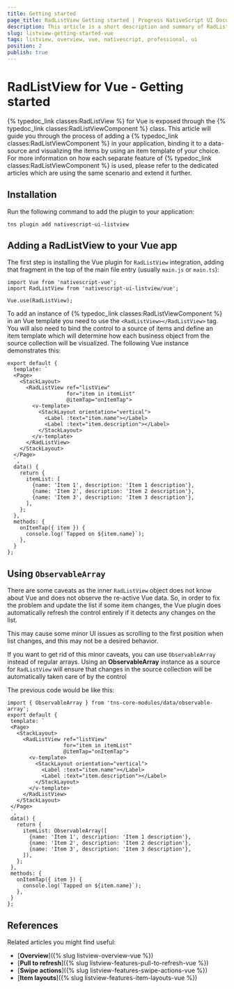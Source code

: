 ```yaml
---
title: Getting started
page_title: RadListView Getting started | Progress NativeScript UI Documentation
description: This article is a short description and summary of RadListView's features and their usage with Vue
slug: listview-getting-started-vue
tags: listview, overview, vue, nativescript, professional, ui
position: 2
publish: true
---
```


# RadListView for Vue - Getting started
{% typedoc_link classes:RadListView %} for Vue is exposed through the {% typedoc_link classes:RadListViewComponent %} class. This article will guide you through the process of adding a {% typedoc_link classes:RadListViewComponent %} in your application, binding it to a data-source and visualizing the items by using an item template of your choice. For more information on how each separate feature of {% typedoc_link classes:RadListViewComponent %} is used, please refer to the dedicated articles which are using the same scenario and extend it further.

## Installation
Run the following command to add the plugin to your application:

```
tns plugin add nativescript-ui-listview
```

## Adding a RadListView to your Vue app
The first step is installing the Vue plugin for `RadListView` integration, adding that fragment in the top of the main file entry (usually `main.js` or `main.ts`):

```
import Vue from 'nativescript-vue';
import RadListView from 'nativescript-ui-listview/vue';

Vue.use(RadListView);
```

To add an instance of {% typedoc_link classes:RadListViewComponent %} in an Vue template you need to use the `<RadListView></RadListView>` tag. You will also need to bind the control to a source of items and define an item template which will determine how each business object from the source collection will be visualized. The following Vue instance demonstrates this:

```
export default {
  template: `
  <Page>
    <StackLayout>
      <RadListView ref="listView"
                   for="item in itemList"
                   @itemTap="onItemTap">
        <v-template>
          <StackLayout orientation="vertical">
            <Label :text="item.name"></Label>
            <Label :text="item.description"></Label>
          </StackLayout>
        </v-template>
      </RadListView>
    </StackLayout>
  </Page>
  `,
  data() {
    return {
      itemList: [
        {name: 'Item 1', description: 'Item 1 description'},
        {name: 'Item 2', description: 'Item 2 description'},
        {name: 'Item 3', description: 'Item 3 description'},
      ],
    };
  },
  methods: {
    onItemTap({ item }) {
      console.log(`Tapped on ${item.name}`);
    },
  }
};
```

## Using `ObservableArray`

 There are some caveats as the inner `RadListView` object does not know about Vue and does not observe the re-active Vue data. So, in order to fix the problem and update the list if some item changes, the Vue plugin does automatically refresh the control entirely if it detects any changes on the list.

 This may cause some minor UI issues as scrolling to the first position when list changes, and this may not be a desired behavior.

 If you want to get rid of this minor caveats, you can use `ObservableArray` instead of regular arrays. Using an **ObservableArray** instance as a source for `RadListView` will ensure that changes in the source collection will be automatically taken care of by the control

 The previous code would be like this:

 ```
import { ObservableArray } from 'tns-core-modules/data/observable-array';
 export default {
  template: `
  <Page>
    <StackLayout>
      <RadListView ref="listView"
                   for="item in itemList"
                   @itemTap="onItemTap">
        <v-template>
          <StackLayout orientation="vertical">
            <Label :text="item.name"></Label>
            <Label :text="item.description"></Label>
          </StackLayout>
        </v-template>
      </RadListView>
    </StackLayout>
  </Page>
  `,
  data() {
    return {
      itemList: ObservableArray([
        {name: 'Item 1', description: 'Item 1 description'},
        {name: 'Item 2', description: 'Item 2 description'},
        {name: 'Item 3', description: 'Item 3 description'},
      ]),
    };
  },
  methods: {
    onItemTap({ item }) {
      console.log(`Tapped on ${item.name}`);
    },
  }
};
```

## References

Related articles you might find useful:

* [**Overview**]({% slug listview-overview-vue %})
* [**Pull to refresh**]({% slug listview-features-pull-to-refresh-vue %})
* [**Swipe actions**]({% slug listview-features-swipe-actions-vue %})
* [**Item layouts**]({% slug listview-features-item-layouts-vue %})
